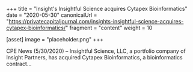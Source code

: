 +++
title = "Insight's Insightful Science acquires Cytapex Bioinformatics"
date = "2020-05-30"
canonicalUrl = "https://privatecapitaljournal.com/insights-insightful-science-acquires-cytapex-bioinformatics/"
fragment = "content"
weight = 10

[asset]
    image = "placeholder.png"
+++

CPE News (5/30/2020) – Insightful Science, LLC, a portfolio company of 
Insight Partners, has acquired Cytapex Bioinformatics, a bioinformatics 
contract...
